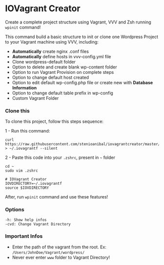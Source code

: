 # IOVagrant Creator

Create a complete project structure using Vagrant, VVV and Zsh running `wpinit` command!

This command build a basic structure to init or clone one Wordpress Project to your Vagrant machine using VVV, including:

- **Automatically** create nginx .conf files
- **Automatically** define hosts in vvv-config.yml file
- Clone wordpress-default folder
- Option to delete and create blank wp-content folder
- Option to run Vagrant Provision on complete steps
- Option to change default host created
- Option to edit default wp-config.php file or create new with **Database Information**
- Option to change default table prefix in wp-config
- Custom Vagrant Folder

### Clone this

To clone this project, follow this steps sequence:

1 - Run this command:

```
curl https://raw.githubusercontent.com/stenioanibal/iovagrantcreator/master/iovagrantf > ~/.iovagrantf --silent
```

2 - Paste this code into your `.zshrc`, present in `~` folder

```
cd ~
sudo vim .zshrc
```

```
# IOVagrant Creator
IOVDIRECTORY=~/.iovagrantf
source $IOVDIRECTORY
```

After, run `wpinit` command and use these features! 

### Options

```
-h: Show help infos
-cvd: Change Vagrant Directory
```

### Important Infos

- Enter the path of the vagrant from the root. Ex: `/Users/JohnDoe/Vagrant/wordpress/`
- Never ever enter `www` folder to Vagrant Directory!
